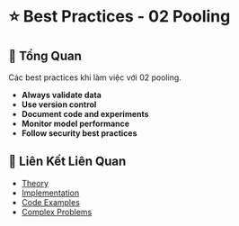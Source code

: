 # ⭐ Best Practices - 02 Pooling

## 🎯 Tổng Quan

Các best practices khi làm việc với 02 pooling.

- **Always validate data**
- **Use version control**
- **Document code and experiments**
- **Monitor model performance**
- **Follow security best practices**

## 🔗 Liên Kết Liên Quan

- [Theory](./THEORY_02_pooling.md)
- [Implementation](./IMPLEMENTATION_02_pooling.md)
- [Code Examples](./CODE_EXAMPLES_02_pooling.md)
- [Complex Problems](./COMPLEX_PROBLEMS.md)
